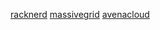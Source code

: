 [racknerd](https://racknerd.com/)
[massivegrid](https://www.massivegrid.com/)
[avenacloud](https://avenacloud.com/)